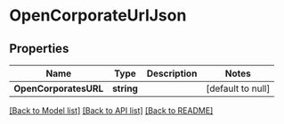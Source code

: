 # OpenCorporateUrlJson

## Properties
Name | Type | Description | Notes
------------ | ------------- | ------------- | -------------
**OpenCorporatesURL** | **string** |  | [default to null]

[[Back to Model list]](../README.md#documentation-for-models) [[Back to API list]](../README.md#documentation-for-api-endpoints) [[Back to README]](../README.md)


